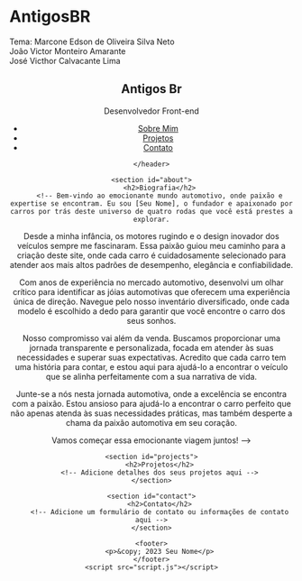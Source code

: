 # AntigosBR
Tema: Marcone Edson de Oliveira Silva Neto<br> 
    João Victor Monteiro Amarante<br>
    José Victhor Calvacante Lima
<!DOCTYPE html>
<html lang="pt-br">
<head>
    <meta charset="UTF-8">
    <meta name="viewport" content="width=device-width, initial-scale=1.0">
    <link rel="stylesheet" href="styles.css">
    <title>Seu Nome - Portfólio</title>
</head>
<body>
    <header>
        <nav>
            <h1>Antigos Br</h1>
        <p>Desenvolvedor Front-end</p><ul>
                <li><a href="#about">Sobre Mim</a></li>
                <li><a href="#projects">Projetos</a></li>
                <li><a href="#contact">Contato</a></li>
            </ul>
        </nav>
        
    </header>

    <section id="about">
        <h2>Biografia</h2>
        <!-- Bem-vindo ao emocionante mundo automotivo, onde paixão e expertise se encontram. Eu sou [Seu Nome], o fundador e apaixonado por carros por trás deste universo de quatro rodas que você está prestes a explorar.

Desde a minha infância, os motores rugindo e o design inovador dos veículos sempre me fascinaram. Essa paixão guiou meu caminho para a criação deste site, onde cada carro é cuidadosamente selecionado para atender aos mais altos padrões de desempenho, elegância e confiabilidade.

Com anos de experiência no mercado automotivo, desenvolvi um olhar crítico para identificar as jóias automotivas que oferecem uma experiência única de direção. Navegue pelo nosso inventário diversificado, onde cada modelo é escolhido a dedo para garantir que você encontre o carro dos seus sonhos.

Nosso compromisso vai além da venda. Buscamos proporcionar uma jornada transparente e personalizada, focada em atender às suas necessidades e superar suas expectativas. Acredito que cada carro tem uma história para contar, e estou aqui para ajudá-lo a encontrar o veículo que se alinha perfeitamente com a sua narrativa de vida.

Junte-se a nós nesta jornada automotiva, onde a excelência se encontra com a paixão. Estou ansioso para ajudá-lo a encontrar o carro perfeito que não apenas atenda às suas necessidades práticas, mas também desperte a chama da paixão automotiva em seu coração.

Vamos começar essa emocionante viagem juntos! -->
    </section>

    <section id="projects">
        <h2>Projetos</h2>
        <!-- Adicione detalhes dos seus projetos aqui -->
    </section>

    <section id="contact">
        <h2>Contato</h2>
        <!-- Adicione um formulário de contato ou informações de contato aqui -->
    </section>

    <footer>
        <p>&copy; 2023 Seu Nome</p>
    </footer>
    <script src="script.js"></script>
</body>
</html>

<script>
    document.addEventListener("DOMContentLoaded", function () {
    // Adiciona um evento de clique para os links de navegação suave
    document.querySelectorAll('a[href^="#"]').forEach(anchor => {
        anchor.addEventListener('click', function (e) {
            e.preventDefault();

            const targetId = this.getAttribute('href').substring(1);
            const targetElement = document.getElementById(targetId);

            // Scroll suave até a seção desejada
            targetElement.scrollIntoView({
                behavior: 'smooth'
            });
        });
    });
});

</script>
